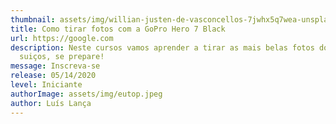 ```yaml
---
thumbnail: assets/img/willian-justen-de-vasconcellos-7jwhx5q7wea-unsplash.jpg
title: Como tirar fotos com a GoPro Hero 7 Black
url: https://google.com
description: Neste cursos vamos aprender a tirar as mais belas fotos dos alpes
  suiços, se prepare!
message: Inscreva-se
release: 05/14/2020
level: Iniciante
authorImage: assets/img/eutop.jpeg
author: Luís Lança
---
```

